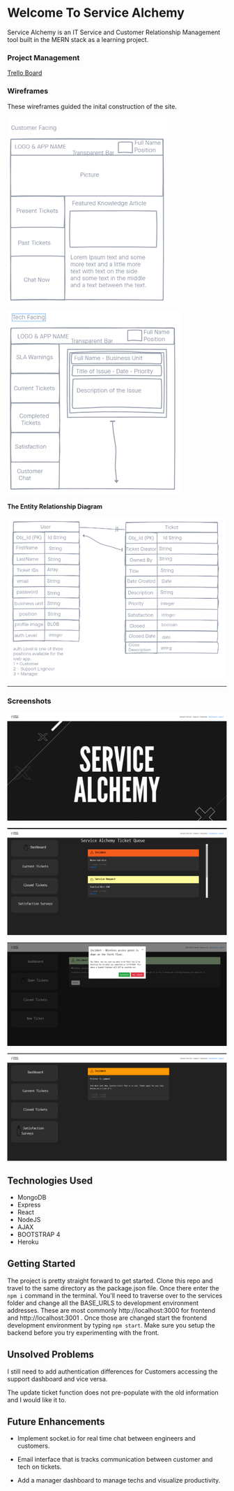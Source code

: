 # Welcome To Service Alchemy

Service Alchemy is an IT Service and Customer Relationship Management tool built in the MERN stack as a learning project. 

### Project Management

[Trello Board](https://trello.com/b/fhqKDr88/project3)

### Wireframes

These wireframes guided the inital construction of the site.

![Customer Facing Dashboard](./screenshots/customerWireframe.png)

![Technical Facing Dashboard](./screenshots/techWireframe.png)

#### The Entity Relationship Diagram 

![ERD](./screenshots/erd.png)

---

### Screenshots

![homepage](./screenshots/homepage.png)

![ticket queue](./screenshots/ticketQueue.png)

![deleteTicket](./screenshots/deleteTicket.png)

![homepage](./screenshots/surveys.png)


## Technologies Used

- MongoDB
- Express 
- React
- NodeJS
- AJAX
- BOOTSTRAP 4
- Heroku

## Getting Started

The project is pretty straight forward to get started. Clone this repo and travel to the same directory as the package.json file. Once there enter the `npm i` command in the terminal.
You'll need to traverse over to the services folder and change all the BASE_URLS to development environment addresses. These are most commonly http://localhost:3000 for frontend and http://localhost:3001 .
Once those are changed start the frontend development environment by typing `npm start`. Make sure you setup the backend before you try experimenting with the front.  

## Unsolved Problems

I still need to add authentication differences for Customers accessing the support dashboard and vice versa.

The update ticket function does not pre-populate with the old information and I would like it to.

## Future Enhancements

 - Implement socket.io for real time chat between engineers and customers.

 - Email interface that is tracks communication between customer and tech on tickets.

 - Add a manager dashboard to manage techs and visualize productivity.